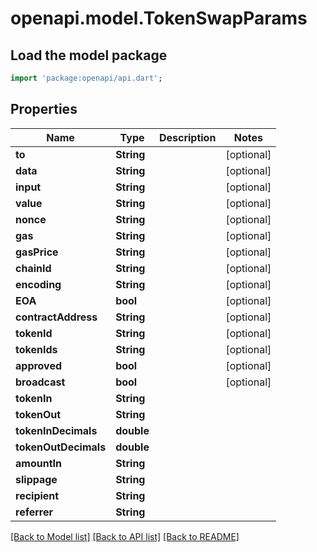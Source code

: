 # openapi.model.TokenSwapParams

## Load the model package
```dart
import 'package:openapi/api.dart';
```

## Properties
Name | Type | Description | Notes
------------ | ------------- | ------------- | -------------
**to** | **String** |  | [optional] 
**data** | **String** |  | [optional] 
**input** | **String** |  | [optional] 
**value** | **String** |  | [optional] 
**nonce** | **String** |  | [optional] 
**gas** | **String** |  | [optional] 
**gasPrice** | **String** |  | [optional] 
**chainId** | **String** |  | [optional] 
**encoding** | **String** |  | [optional] 
**EOA** | **bool** |  | [optional] 
**contractAddress** | **String** |  | [optional] 
**tokenId** | **String** |  | [optional] 
**tokenIds** | **String** |  | [optional] 
**approved** | **bool** |  | [optional] 
**broadcast** | **bool** |  | [optional] 
**tokenIn** | **String** |  | 
**tokenOut** | **String** |  | 
**tokenInDecimals** | **double** |  | 
**tokenOutDecimals** | **double** |  | 
**amountIn** | **String** |  | 
**slippage** | **String** |  | 
**recipient** | **String** |  | 
**referrer** | **String** |  | 

[[Back to Model list]](../README.md#documentation-for-models) [[Back to API list]](../README.md#documentation-for-api-endpoints) [[Back to README]](../README.md)


